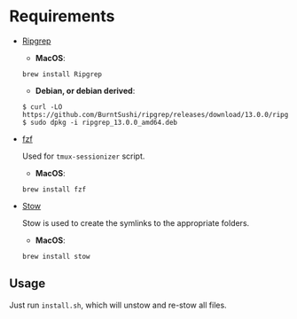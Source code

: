 # Requirements

- [Ripgrep](https://github.com/BurntSushi/ripgrep#installation)

  - **MacOS**:

  ```
  brew install Ripgrep
  ```

  - **Debian, or debian derived**:

  ```
  $ curl -LO https://github.com/BurntSushi/ripgrep/releases/download/13.0.0/ripgrep_13.0.0_amd64.deb
  $ sudo dpkg -i ripgrep_13.0.0_amd64.deb
  ```

- [fzf](https://github.com/junegunn/fzf)

  Used for `tmux-sessionizer` script.

  - **MacOS**:

  ```
  brew install fzf
  ```

- [Stow](https://www.gnu.org/software/stow/)

  Stow is used to create the symlinks to the appropriate folders.

  - **MacOS**:

  ```
  brew install stow
  ```

## Usage

Just run `install.sh`, which will unstow and re-stow all files.
